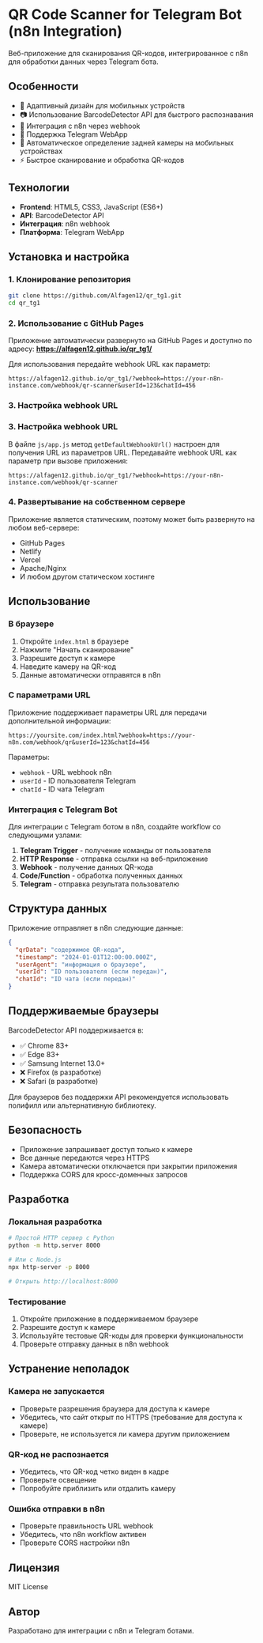 # QR Code Scanner for Telegram Bot (n8n Integration)

Веб-приложение для сканирования QR-кодов, интегрированное с n8n для обработки данных через Telegram бота.

## Особенности

- 📱 Адаптивный дизайн для мобильных устройств
- 📷 Использование BarcodeDetector API для быстрого распознавания
- 🔗 Интеграция с n8n через webhook
- 💬 Поддержка Telegram WebApp
- 🎯 Автоматическое определение задней камеры на мобильных устройствах
- ⚡ Быстрое сканирование и обработка QR-кодов

## Технологии

- **Frontend**: HTML5, CSS3, JavaScript (ES6+)
- **API**: BarcodeDetector API
- **Интеграция**: n8n webhook
- **Платформа**: Telegram WebApp

## Установка и настройка

### 1. Клонирование репозитория

```bash
git clone https://github.com/Alfagen12/qr_tg1.git
cd qr_tg1
```

### 2. Использование с GitHub Pages

Приложение автоматически развернуто на GitHub Pages и доступно по адресу:
**https://alfagen12.github.io/qr_tg1/**

Для использования передайте webhook URL как параметр:
```
https://alfagen12.github.io/qr_tg1/?webhook=https://your-n8n-instance.com/webhook/qr-scanner&userId=123&chatId=456
```

### 3. Настройка webhook URL

### 3. Настройка webhook URL

В файле `js/app.js` метод `getDefaultWebhookUrl()` настроен для получения URL из параметров URL.
Передавайте webhook URL как параметр при вызове приложения:

```
https://alfagen12.github.io/qr_tg1/?webhook=https://your-n8n-instance.com/webhook/qr-scanner
```

### 4. Развертывание на собственном сервере

Приложение является статическим, поэтому может быть развернуто на любом веб-сервере:

- GitHub Pages
- Netlify
- Vercel
- Apache/Nginx
- И любом другом статическом хостинге

## Использование

### В браузере

1. Откройте `index.html` в браузере
2. Нажмите "Начать сканирование"
3. Разрешите доступ к камере
4. Наведите камеру на QR-код
5. Данные автоматически отправятся в n8n

### С параметрами URL

Приложение поддерживает параметры URL для передачи дополнительной информации:

```
https://yoursite.com/index.html?webhook=https://your-n8n.com/webhook/qr&userId=123&chatId=456
```

Параметры:
- `webhook` - URL webhook n8n
- `userId` - ID пользователя Telegram
- `chatId` - ID чата Telegram

### Интеграция с Telegram Bot

Для интеграции с Telegram ботом в n8n, создайте workflow со следующими узлами:

1. **Telegram Trigger** - получение команды от пользователя
2. **HTTP Response** - отправка ссылки на веб-приложение
3. **Webhook** - получение данных QR-кода
4. **Code/Function** - обработка полученных данных
5. **Telegram** - отправка результата пользователю

## Структура данных

Приложение отправляет в n8n следующие данные:

```json
{
  "qrData": "содержимое QR-кода",
  "timestamp": "2024-01-01T12:00:00.000Z",
  "userAgent": "информация о браузере",
  "userId": "ID пользователя (если передан)",
  "chatId": "ID чата (если передан)"
}
```

## Поддерживаемые браузеры

BarcodeDetector API поддерживается в:
- ✅ Chrome 83+
- ✅ Edge 83+
- ✅ Samsung Internet 13.0+
- ❌ Firefox (в разработке)
- ❌ Safari (в разработке)

Для браузеров без поддержки API рекомендуется использовать полифилл или альтернативную библиотеку.

## Безопасность

- Приложение запрашивает доступ только к камере
- Все данные передаются через HTTPS
- Камера автоматически отключается при закрытии приложения
- Поддержка CORS для кросс-доменных запросов

## Разработка

### Локальная разработка

```bash
# Простой HTTP сервер с Python
python -m http.server 8000

# Или с Node.js
npx http-server -p 8000

# Открыть http://localhost:8000
```

### Тестирование

1. Откройте приложение в поддерживаемом браузере
2. Разрешите доступ к камере
3. Используйте тестовые QR-коды для проверки функциональности
4. Проверьте отправку данных в n8n webhook

## Устранение неполадок

### Камера не запускается

- Проверьте разрешения браузера для доступа к камере
- Убедитесь, что сайт открыт по HTTPS (требование для доступа к камере)
- Проверьте, не используется ли камера другим приложением

### QR-код не распознается

- Убедитесь, что QR-код четко виден в кадре
- Проверьте освещение
- Попробуйте приблизить или отдалить камеру

### Ошибка отправки в n8n

- Проверьте правильность URL webhook
- Убедитесь, что n8n workflow активен
- Проверьте CORS настройки n8n

## Лицензия

MIT License

## Автор

Разработано для интеграции с n8n и Telegram ботами.
